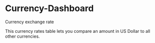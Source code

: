 # Currency-Dashboard
Currency exchange rate

This currency rates table lets you compare an amount in US Dollar to all other currencies.
